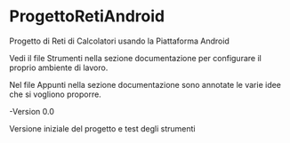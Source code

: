 # ProgettoRetiAndroid
Progetto di Reti di Calcolatori usando la Piattaforma Android

Vedi il file Strumenti nella sezione documentazione per configurare il proprio ambiente di lavoro.

Nel file Appunti nella sezione documentazione sono annotate le varie idee che si vogliono proporre.

-Version 0.0

 Versione iniziale del progetto e test degli strumenti
